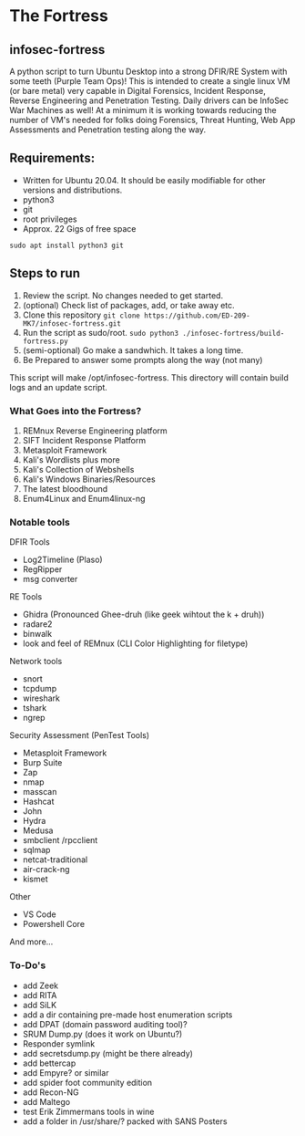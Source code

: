 # The Fortress

## infosec-fortress
A python script to turn Ubuntu Desktop into a strong DFIR/RE System with some teeth (Purple Team Ops)! This is intended to create a single linux VM (or bare metal) very capable in Digital Forensics, Incident Response, Reverse Engineering and Penetration Testing. Daily drivers can be InfoSec War Machines as well! At a minimum it is working towards reducing the number of VM's needed for folks doing Forensics, Threat Hunting, Web App Assessments and Penetration testing along the way.

## Requirements:

+ Written for Ubuntu 20.04. It should be easily modifiable for other versions and distributions.
+ python3
+ git
+ root privileges
+ Approx. 22 Gigs of free space

`sudo apt install python3 git`

## Steps to run

1. Review the script. No changes needed to get started.
2. (optional) Check list of packages, add, or take away etc.
3. Clone this repository `git clone https://github.com/ED-209-MK7/infosec-fortress.git`
4. Run the script as sudo/root. `sudo python3 ./infosec-fortress/build-fortress.py`
5. (semi-optional) Go make a sandwhich. It takes a long time.
6. Be Prepared to answer some prompts along the way (not many)

This script will make /opt/infosec-fortress. This directory will contain build logs and an update script.

### What Goes into the Fortress?

1. REMnux Reverse Engineering platform
2. SIFT Incident Response Platform
3. Metasploit Framework
4. Kali's Wordlists plus more
5. Kali's Collection of Webshells
6. Kali's Windows Binaries/Resources
7. The latest bloodhound
8. Enum4Linux and Enum4linux-ng

### Notable tools
DFIR Tools
* Log2Timeline (Plaso)
* RegRipper
* msg converter

RE Tools
* Ghidra (Pronounced Ghee-druh (like geek wihtout the k + druh))
* radare2
* binwalk
* look and feel of REMnux (CLI Color Highlighting for filetype)

Network tools
* snort
* tcpdump
* wireshark 
* tshark
* ngrep

Security Assessment (PenTest Tools)
* Metasploit Framework
* Burp Suite
* Zap
* nmap
* masscan
* Hashcat
* John
* Hydra
* Medusa
* smbclient /rpcclient
* sqlmap
* netcat-traditional
* air-crack-ng
* kismet

Other
* VS Code
* Powershell Core

And more...

### To-Do's
* add Zeek
* add RITA
* add SiLK
* add a dir containing pre-made host enumeration scripts
* add DPAT (domain password auditing tool)?
* SRUM Dump.py (does it work on Ubuntu?)
* Responder symlink
* add secretsdump.py (might be there already)
* add bettercap
* add Empyre? or similar
* add spider foot community edition
* add Recon-NG
* add Maltego
* test Erik Zimmermans tools in wine
* add a folder in /usr/share/? packed with SANS Posters